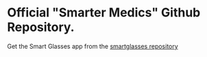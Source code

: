 # Official "Smarter Medics" Github Repository.  
Get the Smart Glasses app from the [smartglasses repository](https://github.com/mismaria/glasses-app/tree/master)
